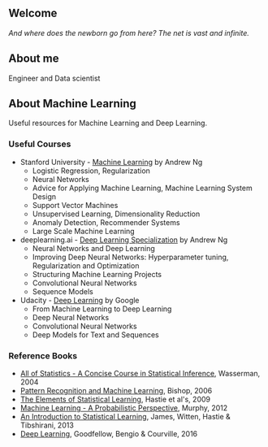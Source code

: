 ## Welcome

_And where does the newborn go from here? The net is vast and infinite._

## About me

Engineer and Data scientist

## About Machine Learning

Useful resources for Machine Learning and Deep Learning.

### Useful Courses

- Stanford University - [Machine Learning](https://www.coursera.org/learn/machine-learning) by Andrew Ng
  - Logistic Regression, Regularization
  - Neural Networks
  - Advice for Applying Machine Learning, Machine Learning System Design
  - Support Vector Machines
  - Unsupervised Learning, Dimensionality Reduction
  - Anomaly Detection, Recommender Systems
  - Large Scale Machine Learning
- deeplearning.ai - [Deep Learning Specialization](https://www.deeplearning.ai/) by Andrew Ng
  - Neural Networks and Deep Learning
  - Improving Deep Neural Networks: Hyperparameter tuning, Regularization and Optimization
  - Structuring Machine Learning Projects
  - Convolutional Neural Networks
  - Sequence Models
- Udacity - [Deep Learning](https://www.udacity.com/course/deep-learning--ud730) by Google
  - From Machine Learning to Deep Learning
  - Deep Neural Networks
  - Convolutional Neural Networks
  - Deep Models for Text and Sequences

### Reference Books

- [All of Statistics - A Concise Course in Statistical Inference](http://www.stat.cmu.edu/~larry/all-of-statistics/), Wasserman, 2004
- [Pattern Recognition and Machine Learning](https://www.springer.com/gp/book/9780387310732), Bishop, 2006
- [The Elements of Statistical Learning](https://web.stanford.edu/~hastie/ElemStatLearn/), Hastie et al's, 2009
- [Machine Learning - A Probabilistic Perspective](https://www.cs.ubc.ca/~murphyk/MLbook/), Murphy, 2012
- [An Introduction to Statistical Learning](http://www-bcf.usc.edu/~gareth/ISL/), James, Witten, Hastie & Tibshirani, 2013
- [Deep Learning](http://www.deeplearningbook.org/), Goodfellow, Bengio & Courville, 2016
